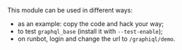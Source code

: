 This module can be used in different ways:

  - as an example: copy the code and hack your way;
  - to test `graphql_base` (install it with `--test-enable`);
  - on runbot, login and change the url to `/graphiql/demo`.
